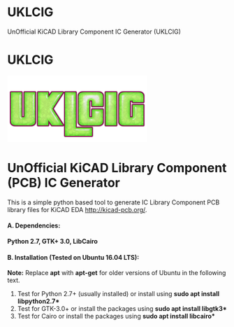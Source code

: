 # UKLCIG
 UnOfficial KiCAD Library Component IC Generator (UKLCIG) 

# UKLCIG
![alt text](https://github.com/enthusiasticgeek/UKLCIG/blob/master/UKLCIG.png "UKLCIG")
# UnOfficial KiCAD Library Component (PCB) IC Generator

This is a simple python based tool to generate IC Library Component PCB library files for KiCAD EDA http://kicad-pcb.org/.

#### A. Dependencies:

**Python 2.7, GTK+ 3.0, LibCairo**

#### B. Installation (Tested on Ubuntu 16.04 LTS):

**__Note:__** Replace **apt** with **apt-get** for older versions of Ubuntu in the following text.

1. Test for Python 2.7+ (usually installed) or install using **sudo apt install libpython2.7\***
2. Test for GTK-3.0+ or install the packages using **sudo apt install libgtk3\*** 
3. Test for Cairo or install the packages using **sudo apt install libcairo\***
